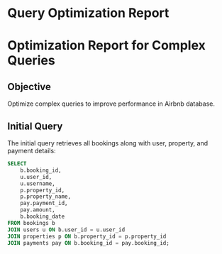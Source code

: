 # Query Optimization Report
# Optimization Report for Complex Queries

## Objective
Optimize complex queries to improve performance in Airbnb database.

## Initial Query
The initial query retrieves all bookings along with user, property, and payment details:

```sql
SELECT 
    b.booking_id,
    u.user_id,
    u.username,
    p.property_id,
    p.property_name,
    pay.payment_id,
    pay.amount,
    b.booking_date
FROM bookings b
JOIN users u ON b.user_id = u.user_id
JOIN properties p ON b.property_id = p.property_id
JOIN payments pay ON b.booking_id = pay.booking_id;
